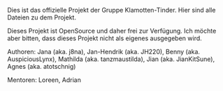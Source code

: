  Dies ist das offizielle Projekt der Gruppe Klamotten-Tinder. Hier sind alle Dateien zu dem Projekt.
 
 Dieses Projekt ist OpenSource und daher frei zur Verfügung.
 Ich möchte aber bitten, dass dieses Projekt nicht als eigenes ausgegeben wird.
 
 Authoren: Jana (aka. j8na), Jan-Hendrik (aka. JH220), Benny (aka. AuspiciousLynx), Mathilda (aka. tanzmaustilda), Jian (aka. JianKitSune), Agnes (aka. atotschnig)
 
 Mentoren: Loreen, Adrian